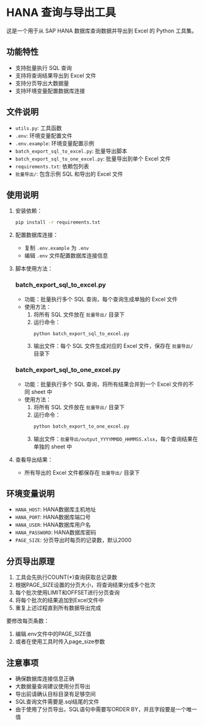 # HANA 查询与导出工具

这是一个用于从 SAP HANA 数据库查询数据并导出到 Excel 的 Python 工具集。

## 功能特性

- 支持批量执行 SQL 查询
- 支持将查询结果导出到 Excel 文件
- 支持分页导出大数据量
- 支持环境变量配置数据库连接

## 文件说明

- `utils.py`: 工具函数
- `.env`: 环境变量配置文件
- `.env.example`: 环境变量配置示例
- `batch_export_sql_to_excel.py`: 批量导出脚本
- `batch_export_sql_to_one_excel.py`: 批量导出到单个 Excel 文件
- `requirements.txt`: 依赖包列表
- `批量导出/`: 包含示例 SQL 和导出的 Excel 文件

## 使用说明

1. 安装依赖：
   ```bash
   pip install -r requirements.txt
   ```

2. 配置数据库连接：
   - 复制 `.env.example` 为 `.env`
   - 编辑 `.env` 文件配置数据库连接信息

3. 脚本使用方法：

   ### batch_export_sql_to_excel.py
   - 功能：批量执行多个 SQL 查询，每个查询生成单独的 Excel 文件
   - 使用方法：
     1. 将所有 SQL 文件放在 `批量导出/` 目录下
     2. 运行命令：
        ```bash
        python batch_export_sql_to_excel.py
        ```
     3. 输出文件：每个 SQL 文件生成对应的 Excel 文件，保存在 `批量导出/` 目录下

   ### batch_export_sql_to_one_excel.py
   - 功能：批量执行多个 SQL 查询，将所有结果合并到一个 Excel 文件的不同 sheet 中
   - 使用方法：
     1. 将所有 SQL 文件放在 `批量导出/` 目录下
     2. 运行命令：
        ```bash
        python batch_export_to_one_excel.py
        ```
     3. 输出文件：`批量导出/output_YYYYMMDD_HHMMSS.xlsx`，每个查询结果在单独的 sheet 中

4. 查看导出结果：
   - 所有导出的 Excel 文件都保存在 `批量导出/` 目录下

## 环境变量说明

- `HANA_HOST`: HANA数据库主机地址
- `HANA_PORT`: HANA数据库端口号
- `HANA_USER`: HANA数据库用户名
- `HANA_PASSWORD`: HANA数据库密码
- `PAGE_SIZE`: 分页导出时每页的记录数，默认2000

## 分页导出原理

1. 工具会先执行COUNT(*)查询获取总记录数
2. 根据PAGE_SIZE设置的分页大小，将查询结果分成多个批次
3. 每个批次使用LIMIT和OFFSET进行分页查询
4. 将每个批次的结果追加到Excel文件中
5. 重复上述过程直到所有数据导出完成

要修改每页条数：
1. 编辑.env文件中的PAGE_SIZE值
2. 或者在使用工具时传入page_size参数

## 注意事项

- 确保数据库连接信息正确
- 大数据量查询建议使用分页导出
- 导出前请确认目标目录有足够空间
- SQL查询文件需要是.sql结尾的文件
- 由于使用了分页导出，SQL语句中需要写ORDER BY，并且字段要是一个唯一值

